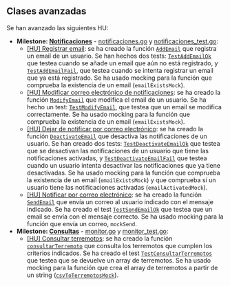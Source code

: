 ## Clases avanzadas

Se han avanzado las siguientes HU:
* **Milestone: [Notificaciones](https://github.com/Jumacasni/Terrake/milestone/6)** - [notificaciones.go](https://github.com/Jumacasni/Terrake/blob/main/src/notificaciones/notificaciones.go) y [notificaciones_test.go](https://github.com/Jumacasni/Terrake/blob/main/src/notificaciones/notificaciones_test.go):
  * [[HU] Registrar email](https://github.com/Jumacasni/Terrake/issues/71): se ha creado la función [``AddEmail``](https://github.com/Jumacasni/Terrake/blob/9cda240270382e4a0157332ea6261b7af7be60b8/src/notificaciones/notificaciones.go#L53) que registra un email de un usuario. Se han hechos dos tests: [``TestAddEmailOk``](https://github.com/Jumacasni/Terrake/blob/9cda240270382e4a0157332ea6261b7af7be60b8/src/notificaciones/notificaciones_test.go#L36) que testea cuando se añade un email que aún no está registrado, y [``TestAddEmailFail``](https://github.com/Jumacasni/Terrake/blob/9cda240270382e4a0157332ea6261b7af7be60b8/src/notificaciones/notificaciones_test.go#L64), que testea cuando se intenta registrar un email que ya está registrado. Se ha usado mocking para la función que comprueba la existencia de un email (``emailExistsMock``).
  * [[HU] Modificar correo electrónico de notificaciones](https://github.com/Jumacasni/Terrake/issues/72): se ha creado la función [``ModifyEmail``](https://github.com/Jumacasni/Terrake/blob/9cda240270382e4a0157332ea6261b7af7be60b8/src/notificaciones/notificaciones.go#L66) que modifica el email de un usuario. Se ha hecho un test: [``TestModifyEmail``](https://github.com/Jumacasni/Terrake/blob/9cda240270382e4a0157332ea6261b7af7be60b8/src/notificaciones/notificaciones_test.go#L86), que testea que un email se modifica correctamente. Se ha usado mocking para la función que comprueba la existencia de un email (``emailExistsMock``).
  * [[HU] Dejar de notificar por correo electrónico](https://github.com/Jumacasni/Terrake/issues/73): se ha creado la función [``DeactivateEmail``](https://github.com/Jumacasni/Terrake/blob/9cda240270382e4a0157332ea6261b7af7be60b8/src/notificaciones/notificaciones.go#L87) que desactiva las notificaciones de un usuario. Se han creado dos tests: [``TestDeactivateEmailOk``](https://github.com/Jumacasni/Terrake/blob/9cda240270382e4a0157332ea6261b7af7be60b8/src/notificaciones/notificaciones_test.go#L140) que testea que se desactivan las notificaciones de un usuario que tiene las notificaciones activadas, y [``TestDeactivateEmailFail``](https://github.com/Jumacasni/Terrake/blob/9cda240270382e4a0157332ea6261b7af7be60b8/src/notificaciones/notificaciones_test.go#L174) que testea cuando un usuario intenta desactivar las notificaciones que ya tiene desactivadas. Se ha usado mocking para la función que comprueba la existencia de un email (``emailExistsMock``) y que comprueba si un usuario tiene las notificaciones activadas (``emailActivatedMock``).
  * [[HU] Notificar por correo electrónico](https://github.com/Jumacasni/Terrake/issues/84): se ha creado la función [``SendEmail``](https://github.com/Jumacasni/Terrake/blob/9cda240270382e4a0157332ea6261b7af7be60b8/src/notificaciones/notificaciones.go#L131) que envía un correo al usuario indicado con el mensaje indicado. Se ha creado el test [``TestSendEmailOk``](https://github.com/Jumacasni/Terrake/blob/9cda240270382e4a0157332ea6261b7af7be60b8/src/notificaciones/notificaciones_test.go#L225) que testea que un email se envía con el mensaje correcto. Se ha usado mocking para la función que envía un correo, ``mockSend``.
* **Milestone: [Consultas](https://github.com/Jumacasni/Terrake/milestone/7)** - [monitor.go](https://github.com/Jumacasni/Terrake/blob/main/src/monitor/monitor.go) y [monitor_test.go](https://github.com/Jumacasni/Terrake/blob/main/src/monitor/monitor_test.go):
  * [[HU] Consultar terremotos](https://github.com/Jumacasni/Terrake/issues/70): se ha creado la función [``consultarTerremoto``](https://github.com/Jumacasni/Terrake/blob/9cda240270382e4a0157332ea6261b7af7be60b8/src/monitor/monitor.go#L31) que consulta los terremotos que cumplen los criterios indicados. Se ha creado el test [``TestConsultarTerremotos``](https://github.com/Jumacasni/Terrake/blob/9cda240270382e4a0157332ea6261b7af7be60b8/src/monitor/monitor_test.go#L27) que testea que se devuelve un array de terremotos. Se ha usado mocking para la función que crea el array de terremotos a partir de un string ([``csvToTerremotosMock``](https://github.com/Jumacasni/Terrake/blob/9cda240270382e4a0157332ea6261b7af7be60b8/src/monitor/monitor_test.go#L27)).